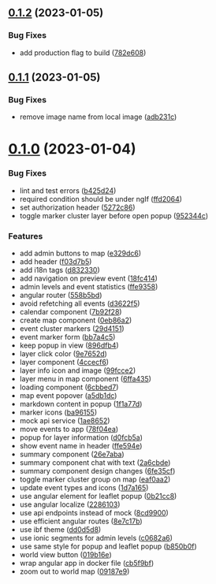## [0.1.2](https://github.com/rodekruis/ADA-UI/compare/v0.1.1...v0.1.2) (2023-01-05)


### Bug Fixes

* add production flag to build ([782e608](https://github.com/rodekruis/ADA-UI/commit/782e608b218cae03682811b4716c215efb57fc12))



## [0.1.1](https://github.com/rodekruis/ADA-UI/compare/v0.1.0...v0.1.1) (2023-01-05)


### Bug Fixes

* remove image name from local image ([adb231c](https://github.com/rodekruis/ADA-UI/commit/adb231c6ff736e9e136f226e8cfd7d5315e80198))



# [0.1.0](https://github.com/rodekruis/ADA-UI/compare/dd0d5d833264cd2464ab77e71208191e6427e451...v0.1.0) (2023-01-04)


### Bug Fixes

* lint and test errors ([b425d24](https://github.com/rodekruis/ADA-UI/commit/b425d24713dffdb2120b12759aa14a595f01da57))
* required condition should be under ngIf ([ffd2064](https://github.com/rodekruis/ADA-UI/commit/ffd2064fffa658c0ec0810f08339b92a13871466))
* set authorization header ([5272c86](https://github.com/rodekruis/ADA-UI/commit/5272c8694a886ab8eb4ddd5738f292e714912331))
* toggle marker cluster layer before open popup ([952344c](https://github.com/rodekruis/ADA-UI/commit/952344c0d028ea4274d907dc2369656f917abad0))


### Features

* add admin buttons to map ([e329dc6](https://github.com/rodekruis/ADA-UI/commit/e329dc6f6c365060d8e808a8f464ccabfdca104f))
* add header ([f03d7b5](https://github.com/rodekruis/ADA-UI/commit/f03d7b59d1f520194e26d707c3af1263255c8a97))
* add i18n tags ([d832330](https://github.com/rodekruis/ADA-UI/commit/d8323301a4e0b303baf608c5f0bb067ea32d6b9e))
* add navigation on preview event ([18fc414](https://github.com/rodekruis/ADA-UI/commit/18fc41485b16b0bdef136e5ab341df664bdeb8da))
* admin levels and event statistics ([ffe9358](https://github.com/rodekruis/ADA-UI/commit/ffe93580ffa47b35e8b083dead14d49a221956f4))
* angular router ([558b5bd](https://github.com/rodekruis/ADA-UI/commit/558b5bde5f39fecd5701e47cdea0ade443c4d499))
* avoid refetching all events ([d3622f5](https://github.com/rodekruis/ADA-UI/commit/d3622f553efdb41ef588c26b623c0e409c4f42a0))
* calendar component ([7b92f28](https://github.com/rodekruis/ADA-UI/commit/7b92f283b8ca0decb28dfe7df9a7af6afe083f8b))
* create map component ([0eb86a2](https://github.com/rodekruis/ADA-UI/commit/0eb86a22c28d6ef18485cef414733403a8ee0f62))
* event cluster markers ([29d4151](https://github.com/rodekruis/ADA-UI/commit/29d4151d9aef02bde896a3b66ddb68d6e1ea90c1))
* event marker form ([bb7a4c5](https://github.com/rodekruis/ADA-UI/commit/bb7a4c54f61d4bafcbd160493361b609bd84a2e8))
* keep popup in view ([896dfb4](https://github.com/rodekruis/ADA-UI/commit/896dfb44ecf4d3c13c3d4bfc4cf008150fd6a92f))
* layer click color ([9e7652d](https://github.com/rodekruis/ADA-UI/commit/9e7652d8ee8d08d2ec35d034993ebed747dc219c))
* layer component ([4ccecf6](https://github.com/rodekruis/ADA-UI/commit/4ccecf6e68460d26933683606df92cdeb98720ae))
* layer info icon and image ([99fcce2](https://github.com/rodekruis/ADA-UI/commit/99fcce27a125201ced8a0a458165267eda33585a))
* layer menu in map component ([6ffa435](https://github.com/rodekruis/ADA-UI/commit/6ffa435efe8e3ae05a99888e0b3e9643543f134b))
* loading component ([6cbbed7](https://github.com/rodekruis/ADA-UI/commit/6cbbed7e8923e4cd6ba1b0381f91a100404be4e7))
* map event popover ([a5db1dc](https://github.com/rodekruis/ADA-UI/commit/a5db1dc1545f57c82d92cebbe942968405831fdd))
* markdown content in popup ([1f1a77d](https://github.com/rodekruis/ADA-UI/commit/1f1a77d7e12dd5708c40758fab450d9acc6467a7))
* marker icons ([ba96155](https://github.com/rodekruis/ADA-UI/commit/ba96155f2ac3cda537e68ae1ccd07d2a4f5f89d1))
* mock api service ([1ae8652](https://github.com/rodekruis/ADA-UI/commit/1ae8652ab19befca1223b5581bbf46775bc5d60c))
* move events to app ([78f04ea](https://github.com/rodekruis/ADA-UI/commit/78f04eac9722cf8e291229e191bdf22e50bec2a2))
* popup for layer information ([d0fcb5a](https://github.com/rodekruis/ADA-UI/commit/d0fcb5a993670193b45d9aa19db62c71b4effbf8))
* show event name in header ([ffe594e](https://github.com/rodekruis/ADA-UI/commit/ffe594ef768a5bfed02a17c5af710f5e62f2d64d))
* summary component ([26e7aba](https://github.com/rodekruis/ADA-UI/commit/26e7aba0a1aa176d8c59e11c65720febf275cb07))
* summary component chat with text ([2a6cbde](https://github.com/rodekruis/ADA-UI/commit/2a6cbde8955f0a4a41a83b7b86cce6ca9e1895b0))
* summary component design changes ([6fe35cf](https://github.com/rodekruis/ADA-UI/commit/6fe35cfe0720afc6dbd0949388d9d633b877b9eb))
* toggle marker cluster group on map ([eaf0aa2](https://github.com/rodekruis/ADA-UI/commit/eaf0aa2a3e77d66564326e33a8c7c28c664ceb68))
* update event types and icons ([1d7a165](https://github.com/rodekruis/ADA-UI/commit/1d7a165d7d902dbc1813315c1b2b692a5fa0db47))
* use angular element for leaflet popup ([0b21cc8](https://github.com/rodekruis/ADA-UI/commit/0b21cc8346ff3a5e6a5a57f20e3296e4b8848c13))
* use angular localize ([2286103](https://github.com/rodekruis/ADA-UI/commit/2286103fc9df4942ef1658b2b55cc30afccd24bf))
* use api endpoints instead of mock ([8cd9900](https://github.com/rodekruis/ADA-UI/commit/8cd99009b9da882416bfba828595b6c86229b43e))
* use efficient angular routes ([8e7c17b](https://github.com/rodekruis/ADA-UI/commit/8e7c17b1c8c4d7bc16be3a5e5593980a16331c67))
* use ibf theme ([dd0d5d8](https://github.com/rodekruis/ADA-UI/commit/dd0d5d833264cd2464ab77e71208191e6427e451))
* use ionic segments for admin levels ([c0682a6](https://github.com/rodekruis/ADA-UI/commit/c0682a6d3b3542c833823094a0b0ab65e9a32023))
* use same style for popup and leaflet popup ([b850b0f](https://github.com/rodekruis/ADA-UI/commit/b850b0f529f8588180f896bedc1c1bb0c821bf91))
* world view button ([019b16e](https://github.com/rodekruis/ADA-UI/commit/019b16e8d4f1268ab387ddfb8fda5b684a768e43))
* wrap angular app in docker file ([cb5f9bf](https://github.com/rodekruis/ADA-UI/commit/cb5f9bf699e1b9ae7af49f51f0e1020574ab693b))
* zoom out to world map ([09187e9](https://github.com/rodekruis/ADA-UI/commit/09187e9af1c82e1bd3b2ffdaea9f6e6abea96b4a))



